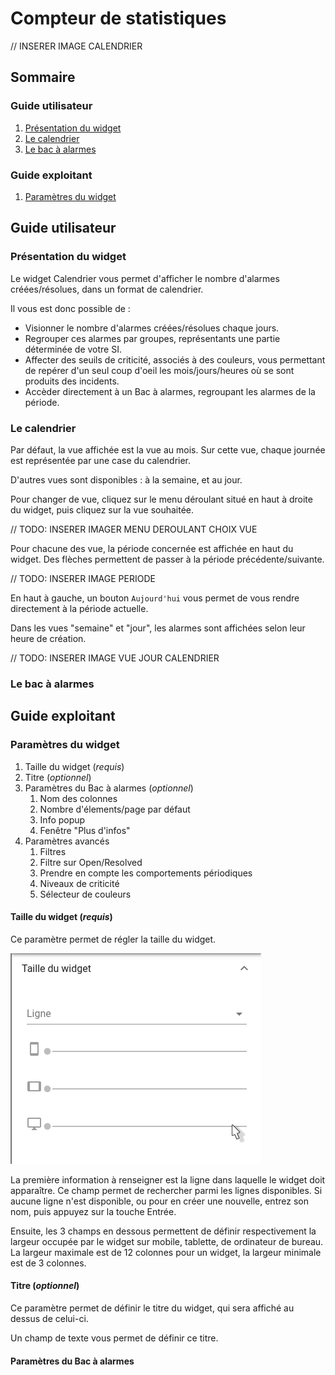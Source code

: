 # Compteur de statistiques

// INSERER IMAGE CALENDRIER

## Sommaire
### Guide utilisateur

1. [Présentation du widget](#presentation-du-widget)
2. [Le calendrier](#le-calendrier)
3. [Le bac à alarmes](#le-bac-a-alarmes)

### Guide exploitant

1. [Paramètres du widget](#parametres-du-widget)

## Guide utilisateur

### Présentation du widget

Le widget Calendrier vous permet d'afficher le nombre d'alarmes créées/résolues, dans un format de calendrier.

Il vous est donc possible de :

- Visionner le nombre d'alarmes créées/résolues chaque jours.
- Regrouper ces alarmes par groupes, représentants une partie déterminée de votre SI.
- Affecter des seuils de criticité, associés à des couleurs, vous permettant de repérer d'un seul coup d'oeil les mois/jours/heures où se sont produits des incidents.
- Accèder directement à un Bac à alarmes, regroupant les alarmes de la période.

### Le calendrier

Par défaut, la vue affichée est la vue au mois. Sur cette vue, chaque journée est représentée par une case du calendrier.

D'autres vues sont disponibles : à la semaine, et au jour.

Pour changer de vue, cliquez sur le menu déroulant situé en haut à droite du widget, puis cliquez sur la vue souhaitée.

// TODO: INSERER IMAGER MENU DEROULANT CHOIX VUE

Pour chacune des vue, la période concernée est affichée en haut du widget. Des flèches permettent de passer à la période précédente/suivante.

// TODO: INSERER IMAGE PERIODE

En haut à gauche, un bouton ```Aujourd'hui``` vous permet de vous rendre directement à la période actuelle.

Dans les vues "semaine" et "jour", les alarmes sont affichées selon leur heure de création.

// TODO: INSERER IMAGE VUE JOUR CALENDRIER

### Le bac à alarmes

## Guide exploitant

### Paramètres du widget

1. Taille du widget (*requis*)
2. Titre (*optionnel*)
3. Paramètres du Bac à alarmes (*optionnel*)
    1. Nom des colonnes
    2. Nombre d'élements/page par défaut
    3. Info popup
    4. Fenêtre "Plus d'infos"
4. Paramètres avancés
    1. Filtres
    2. Filtre sur Open/Resolved
    3. Prendre en compte les comportements périodiques
    4. Niveaux de criticité
    5. Sélecteur de couleurs
  
#### Taille du widget (*requis*)

Ce paramètre permet de régler la taille du widget.

![Paramètre Taille du widget](../../img/settings/widget-size.png "Paramètre Taille du widget")

La première information à renseigner est la ligne dans laquelle le widget doit apparaître. Ce champ permet de rechercher parmi les lignes disponibles. Si aucune ligne n'est disponible, ou pour en créer une nouvelle, entrez son nom, puis appuyez sur la touche Entrée.

Ensuite, les 3 champs en dessous permettent de définir respectivement la largeur occupée par le widget sur mobile, tablette, de ordinateur de bureau.
La largeur maximale est de 12 colonnes pour un widget, la largeur minimale est de 3 colonnes.

#### Titre (*optionnel*)

Ce paramètre permet de définir le titre du widget, qui sera affiché au dessus de celui-ci.

Un champ de texte vous permet de définir ce titre.

#### Paramètres du Bac à alarmes
